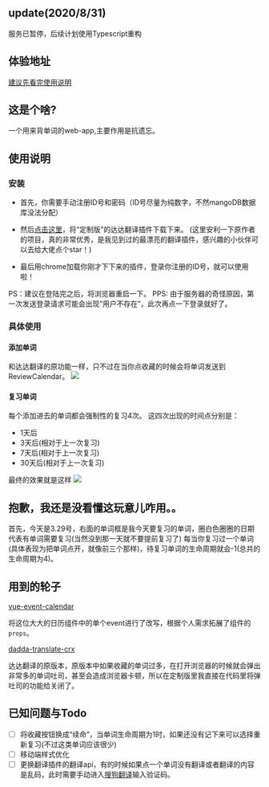## update(2020/8/31)

服务已暂停，后续计划使用Typescript重构

## 体验地址
[建议先看完使用说明](http://recalendar.xyz:5000/)
## 这是个啥?
一个用来背单词的web-app,主要作用是抗遗忘。
## 使用说明
### 安装
- 首先，你需要手动注册ID号和密码（ID号尽量为纯数字，不然mangoDB数据库没法分配）

- 然后[点击这里](https://www.jixieclub.com/res/other/dist.rar)，将“定制版”的达达翻译插件下载下来。
(这里安利一下原作者的项目，真的非常优秀，是我见到过的最漂亮的翻译插件，感兴趣的小伙伴可以去给大佬点个star！)

- 最后用chrome加载你刚才下下来的插件，登录你注册的ID号，就可以使用啦！

PS：建议在登陆完之后，将浏览器重启一下。
PPS: 由于服务器的奇怪原因，第一次发送登录请求可能会出现“用户不存在”，此次再点一下登录就好了。
### 具体使用
#### 添加单词
和达达翻译的原功能一样，只不过在当你点收藏的时候会将单词发送到ReviewCalendar。
![](https://www.jixieclub.com/res/img/re2.PNG)

#### 复习单词
每个添加进去的单词都会强制性的复习4次。
这四次出现的时间点分别是：

- 1天后
- 3天后(相对于上一次复习)
- 7天后(相对于上一次复习)
- 30天后(相对于上一次复习)

最终的效果就是这样
![](https://github.com/SeekingLight233/ReviewCalendar/blob/master/client/re3.PNG)
## 抱歉，我还是没看懂这玩意儿咋用。。
首先，今天是3.29号，右面的单词框是我今天要复习的单词，圈白色圈圈的日期代表有单词需要复习(当然没到那一天就不要提前复习了)
每当你复习过一个单词(具体表现为把单词点开，就像前三个那样)，待复习单词的生命周期就会-1(总共的生命周期为4)。

## 用到的轮子
[vue-event-calendar](https://github.com/GeoffZhu/vue-event-calendar)

将这位大大的日历组件中的单个event进行了改写，根据个人需求拓展了组件的`props`。

[dadda-translate-crx](https://github.com/waynecz/dadda-translate-crx)

达达翻译的原版本，原版本中如果收藏的单词过多，在打开浏览器的时候就会弹出非常多的单词吐司，甚至会造成浏览器卡顿，所以在定制版里我直接在代码里将弹吐司的功能给关闭了。
## 已知问题与Todo
- [ ] 将收藏按钮换成“续命”，当单词生命周期为1时，如果还没有记下来可以选择重新复习(不过这类单词应该很少)
- [ ] 移动端样式优化
- [ ] 更换翻译插件的翻译api，有的时候如果点一个单词没有翻译或者翻译的内容是乱码，此时需要手动进入[搜狗翻译](https://fanyi.sogou.com/)输入验证码。
